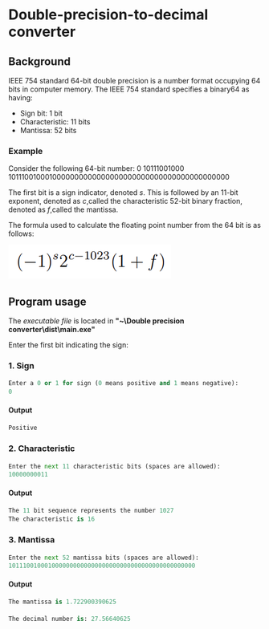# Double-precision-to-decimal converter

## Background
 IEEE 754 standard 64-bit double precision is a number format occupying  64 bits in computer memory.
 The IEEE 754 standard specifies a binary64 as having:

 - Sign bit: 1 bit
 - Characteristic: 11 bits
 - Mantissa: 52 bits

### Example
Consider the following 64-bit number:
0 10111001000 1011100100010000000000000000000000000000000000000000

The first bit is a sign indicator, denoted *s*.
This is followed by an 11-bit exponent, denoted as *c*,called the characteristic
52-bit binary fraction, denoted as *f*,called the mantissa.

The formula used to calculate the floating point number from the 64 bit is as follows:

![Math Expression](Images/IEEE_formula.png)

## Program usage
The *executable file* is located in **"~\Double precision converter\dist\main.exe"**

Enter the first bit indicating the sign:

### 1. Sign
```Python
Enter a 0 or 1 for sign (0 means positive and 1 means negative):
0
```
#### Output
```Python
Positive
```
### 2. Characteristic
```Python
Enter the next 11 characteristic bits (spaces are allowed):
10000000011
```
#### Output
```Python
The 11 bit sequence represents the number 1027
The characteristic is 16
```

### 3. Mantissa
```Python
Enter the next 52 mantissa bits (spaces are allowed):
1011100100010000000000000000000000000000000000000000
```
 #### Output
 ```Python
The mantissa is 1.722900390625

The decimal number is: 27.56640625
```


